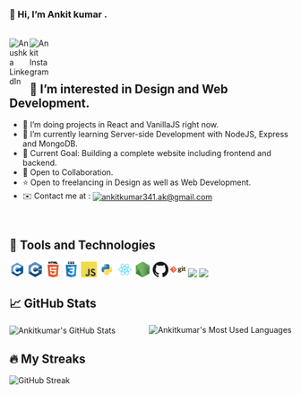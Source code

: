 ### 👋 Hi, I’m Ankit kumar .

<br>

<a href="https://www.linkedin.com/in/Ankitkumar341">
  <img align="left" width="36" alt="Anushka LinkedIn" src="https://img.icons8.com/color/48/000000/linkedin.png"/>
</a>
<!-- <a href="">
  <img align="left" width="36" alt="" src="https://img.icons8.com/fluency/48/000000/twitter.png"/>
</a> -->
<a href="https://www.instagram.com/ankit_korba">
  <img align="left" width="36" alt="Ankit Instagram" src="https://img.icons8.com/fluency/48/000000/instagram-new.png"/>
</a>


<br><br>

## 👀 I’m interested in Design and Web Development.

* 🚩  I’m doing projects in React and VanillaJS right now.
* 👾  I’m currently learning Server-side Development with NodeJS, Express and MongoDB.
* 🎯  Current Goal: Building a complete website including frontend and backend.
* 🌻  Open to Collaboration.
* ⭐  Open to freelancing in Design as well as Web Development.
* ✉️  Contact me at : <a href="mailto:ankitkumar341.ak@gmail.com"><img src="https://img.shields.io/static/v1?label=%F0%9F%92%8C&message=ankitkumar341.ak@gmail.com&labelColor=red&height=30&color=FF0000" alt="ankitkumar341.ak@gmail.com" valign="middle"></a>

<br>

## 🔨 Tools and Technologies

<code><img width="28px" src="https://raw.githubusercontent.com/github/explore/80688e429a7d4ef2fca1e82350fe8e3517d3494d/topics/c/c.png"></code>
<code><img width="28px" src="https://raw.githubusercontent.com/github/explore/80688e429a7d4ef2fca1e82350fe8e3517d3494d/topics/cpp/cpp.png"></code>
<code><img width="28px" src="https://raw.githubusercontent.com/github/explore/80688e429a7d4ef2fca1e82350fe8e3517d3494d/topics/html/html.png"></code>
<code><img width="28px" src="https://raw.githubusercontent.com/github/explore/80688e429a7d4ef2fca1e82350fe8e3517d3494d/topics/css/css.png"></code>
<code><img width="28px" src="https://raw.githubusercontent.com/github/explore/80688e429a7d4ef2fca1e82350fe8e3517d3494d/topics/javascript/javascript.png"></code>
<code><img width="28px" src="https://raw.githubusercontent.com/github/explore/80688e429a7d4ef2fca1e82350fe8e3517d3494d/topics/python/python.png"></code>
<code><img width="28px" src="https://raw.githubusercontent.com/github/explore/80688e429a7d4ef2fca1e82350fe8e3517d3494d/topics/react/react.png"></code>
<code><img width="28px" src="https://raw.githubusercontent.com/github/explore/80688e429a7d4ef2fca1e82350fe8e3517d3494d/topics/nodejs/nodejs.png"></code>
<code><img width="28px" src="https://raw.githubusercontent.com/github/explore/78df643247d429f6cc873026c0622819ad797942/topics/github/github.png"></code>
<code><img width="28px" src="https://raw.githubusercontent.com/github/explore/80688e429a7d4ef2fca1e82350fe8e3517d3494d/topics/git/git.png"></code>
<code><img width="28px" src="https://cdn.iconscout.com/icon/free/png-256/free-mongodb-logo-icon-download-in-svg-png-gif-file-formats--wordmark-programming-langugae-freebies-pack-logos-icons-1175138.png?f=webp&w=256"></code>
<code><img width="28px" src="https://cdn.iconscout.com/icon/free/png-512/free-adobe-premiere-pro-file-icon-download-in-svg-png-gif-formats--logo-pr-proj-products-pack-design-development-icons-3516520.png?f=webp&w=256"></code>
<br>

## 📈 GitHub Stats

<img align="right" src="https://github-readme-stats.vercel.app/api/top-langs/?username=ankitkumar341&theme=vision-friendly-dark&count_private=true&hide=html" alt="Ankitkumar's Most Used Languages" />

<img align="center" src="https://github-readme-stats.vercel.app/api?username=ankitkumar341&show_icons=true&theme=vision-friendly-dark" alt="Ankitkumar's GitHub Stats" />

<br>

## 🔥 My Streaks

![GitHub Streak](https://github-readme-streak-stats.herokuapp.com/?user=ankitkumar341)

<br>

